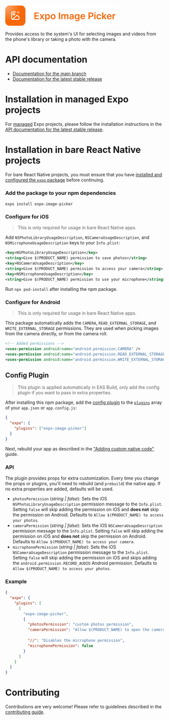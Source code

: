 <p>
  <a href="https://docs.expo.dev/versions/latest/sdk/imagepicker/">
    <img
      src="../../.github/resources/expo-image-picker.svg"
      alt="expo-image-picker"
      height="64" />
  </a>
</p>

Provides access to the system's UI for selecting images and videos from the phone's library or taking a photo with the camera.

# API documentation

- [Documentation for the main branch](https://github.com/expo/expo/blob/main/docs/pages/versions/unversioned/sdk/imagepicker.mdx)
- [Documentation for the latest stable release](https://docs.expo.dev/versions/latest/sdk/imagepicker/)

# Installation in managed Expo projects

For [managed](https://docs.expo.dev/archive/managed-vs-bare/) Expo projects, please follow the installation instructions in the [API documentation for the latest stable release](https://docs.expo.dev/versions/latest/sdk/imagepicker/).

# Installation in bare React Native projects

For bare React Native projects, you must ensure that you have [installed and configured the `expo` package](https://docs.expo.dev/bare/installing-expo-modules/) before continuing.

### Add the package to your npm dependencies

```
expo install expo-image-picker
```

### Configure for iOS

> This is only required for usage in bare React Native apps.

Add `NSPhotoLibraryUsageDescription`, `NSCameraUsageDescription`, and `NSMicrophoneUsageDescription` keys to your `Info.plist`:

```xml
<key>NSPhotoLibraryUsageDescription</key>
<string>Give $(PRODUCT_NAME) permission to save photos</string>
<key>NSCameraUsageDescription</key>
<string>Give $(PRODUCT_NAME) permission to access your camera</string>
<key>NSMicrophoneUsageDescription</key>
<string>Give $(PRODUCT_NAME) permission to use your microphone</string>
```

Run `npx pod-install` after installing the npm package.

### Configure for Android

> This is only required for usage in bare React Native apps.

This package automatically adds the `CAMERA`, `READ_EXTERNAL_STORAGE`, and `WRITE_EXTERNAL_STORAGE` permissions. They are used when picking images from the camera directly, or from the camera roll.

```xml
<!-- Added permissions -->
<uses-permission android:name="android.permission.CAMERA" />
<uses-permission android:name="android.permission.READ_EXTERNAL_STORAGE" />
<uses-permission android:name="android.permission.WRITE_EXTERNAL_STORAGE" />
```

## Config Plugin

> This plugin is applied automatically in EAS Build, only add the config plugin if you want to pass in extra properties.

After installing this npm package, add the [config plugin](https://docs.expo.dev/home/config-plugins/introduction) to the [`plugins`](https://docs.expo.io/versions/latest/config/app/#plugins) array of your `app.json` or `app.config.js`:

```json
{
  "expo": {
    "plugins": ["expo-image-picker"]
  }
}
```

Next, rebuild your app as described in the ["Adding custom native code"](https://docs.expo.dev/workflow/customizing/) guide.

### API

The plugin provides props for extra customization. Every time you change the props or plugins, you'll need to rebuild (and `prebuild`) the native app. If no extra properties are added, defaults will be used.

- `photosPermission` (_string | false_): Sets the iOS `NSPhotoLibraryUsageDescription` permission message to the `Info.plist`. Setting `false` will skip adding the permission on iOS and **does not** skip the permission on Android. Defaults to `Allow $(PRODUCT_NAME) to access your photos`.
- `cameraPermission` (_string | false_): Sets the iOS `NSCameraUsageDescription` permission message to the `Info.plist`. Setting `false` will skip adding the permission on iOS and **does not** skip the permission on Android. Defaults to `Allow $(PRODUCT_NAME) to access your camera`.
- `microphonePermission` (_string | false_): Sets the iOS `NSCameraUsageDescription` permission message to the `Info.plist`. Setting `false` will skip adding the permission on iOS and skips adding the `android.permission.RECORD_AUDIO` Android permission. Defaults to `Allow $(PRODUCT_NAME) to access your photos`.

### Example

```json
{
  "expo": {
    "plugins": [
      [
        "expo-image-picker",
        {
          "photosPermission": "custom photos permission",
          "cameraPermission": "Allow $(PRODUCT_NAME) to open the camera",

          "//": "Disables the microphone permission",
          "microphonePermission": false
        }
      ]
    ]
  }
}
```

# Contributing

Contributions are very welcome! Please refer to guidelines described in the [contributing guide](https://github.com/expo/expo#contributing).
